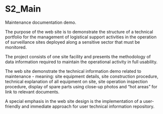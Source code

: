 # S2_Main
Maintenance documentation demo.

The purpose of the web site is to demonstrate the structure of a technical portfolio for the management of logistical support activities in the operation of surveillance sites deployed along a sensitive sector that must be monitored.

The project consists of one site facility and presents the methodology of data information required to maintain the operational activity in full usability.

The web site demonstrate the technical information demo related to maintenance - meaning: site equipment details, site construction procedure, technical explanation of all equipment on site, site operation inspection procedure, display of spare parts using close-up photos and “hot areas” for link to relevant documents.

A special emphasis in the web site design is the implementation of a user-friendly and immediate approach for user technical information repository.

